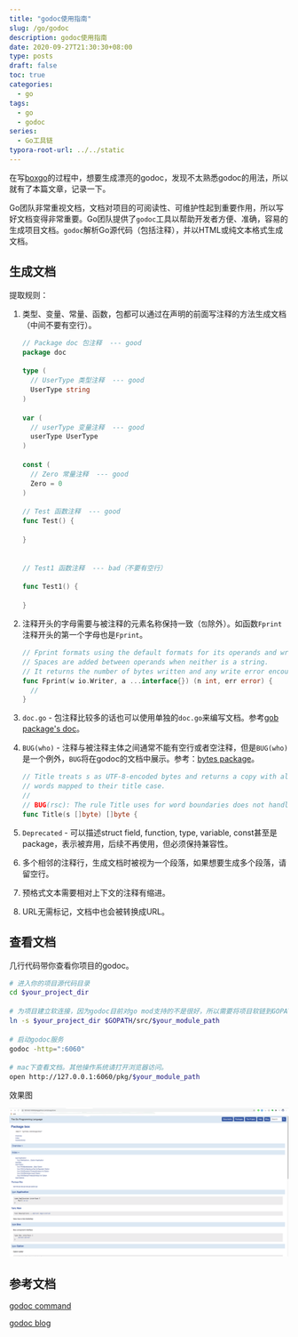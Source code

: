 ```yaml
---
title: "godoc使用指南"
slug: /go/godoc
description: godoc使用指南
date: 2020-09-27T21:30:30+08:00
type: posts
draft: false
toc: true
categories:
  - go
tags:
  - go
  - godoc
series:
  - Go工具链
typora-root-url: ../../static
---
```


在写[boxgo](https://github.com/boxgo/box)的过程中，想要生成漂亮的godoc，发现不太熟悉godoc的用法，所以就有了本篇文章，记录一下。

Go团队非常重视文档，文档对项目的可阅读性、可维护性起到重要作用，所以写好文档变得非常重要。Go团队提供了`godoc`工具以帮助开发者方便、准确，容易的生成项目文档。`godoc`解析Go源代码（包括注释），并以HTML或纯文本格式生成文档。

## 生成文档

提取规则：

1. 类型、变量、常量、函数，包都可以通过在声明的前面写注释的方法生成文档（中间不要有空行）。

   ```go
   // Package doc 包注释  --- good
   package doc

   type (
     // UserType 类型注释  --- good
     UserType string
   )

   var (
     // userType 变量注释  --- good
     userType UserType
   )

   const (
     // Zero 常量注释  --- good
     Zero = 0
   )

   // Test 函数注释  --- good
   func Test() {

   }


   // Test1 函数注释  --- bad（不要有空行）

   func Test1() {

   }
   ```

2. 注释开头的字母需要与被注释的元素名称保持一致（`包`除外）。如函数`Fprint`注释开头的第一个字母也是`Fprint`。

   ```go
   // Fprint formats using the default formats for its operands and writes to w.
   // Spaces are added between operands when neither is a string.
   // It returns the number of bytes written and any write error encountered.
   func Fprint(w io.Writer, a ...interface{}) (n int, err error) {
     //
   }
   ```

3. `doc.go` - 包注释比较多的话也可以使用单独的`doc.go`来编写文档。参考[gob package's doc](https://golang.org/src/encoding/gob/doc.go)。

4. `BUG(who)` - 注释与被注释主体之间通常不能有空行或者空注释，但是`BUG(who)`是一个例外，`BUG`将在godoc的文档中展示。参考：[bytes package](https://golang.org/pkg/bytes/#pkg-note-BUG)。

   ```go
   // Title treats s as UTF-8-encoded bytes and returns a copy with all Unicode letters that begin
   // words mapped to their title case.
   //
   // BUG(rsc): The rule Title uses for word boundaries does not handle Unicode punctuation properly.
   func Title(s []byte) []byte {
   ```

5. `Deprecated` - 可以描述struct field, function, type, variable, const甚至是package，表示被弃用，后续不再使用，但必须保持兼容性。

6. 多个相邻的注释行，生成文档时被视为一个段落，如果想要生成多个段落，请留空行。

7. 预格式文本需要相对上下文的注释有缩进。

8. URL无需标记，文档中也会被转换成URL。

## 查看文档

几行代码带你查看你项目的godoc。

```sh
# 进入你的项目源代码目录
cd $your_project_dir

# 为项目建立软连接，因为godoc目前对go mod支持的不是很好，所以需要将项目软链到GOPATH内。如果你的项目在GOPATH目录中，跳过此步骤。
ln -s $your_project_dir $GOPATH/src/$your_module_path

# 启动godoc服务
godoc -http=":6060"

# mac下查看文档。其他操作系统请打开浏览器访问。
open http://127.0.0.1:6060/pkg/$your_module_path
```

效果图

![preview](/posts/godoc/image-20200928161749381.png)

## 参考文档

[godoc command](https://pkg.go.dev/golang.org/x/tools/cmd/godoc)

[godoc blog](https://blog.golang.org/godoc)


